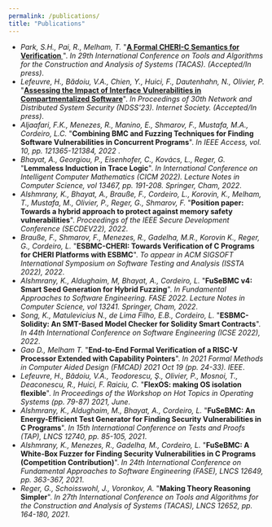 ```yaml
---
permalink: /publications/
title: "Publications"
---
```

- <em>Park, S.H., Pai, R., Melham, T.</em> "<strong><a href='https://arxiv.org/abs/2211.07511'>A Formal CHERI-C Semantics for Verification
</a></strong>". <em>In 29th International Conference on Tools and Algorithms for the Construction and Analysis of Systems (TACAS). (Accepted/In press)</em>.
- <em>Lefeuvre, H., Bădoiu, V.A., Chien, Y., Huici, F., Dautenhahn, N., Olivier, P.</em> "<strong><a href='https://arxiv.org/abs/2212.12904'>Assessing the Impact of Interface Vulnerabilities in Compartmentalized Software</a></strong>". <em>In Proceedings of 30th Network and Distributed System Security (NDSS'23). Internet Society. (Accepted/In press)</em>.
- <em>Aljaafari, F.K., Menezes, R., Manino, E., Shmarov, F., Mustafa, M.A., Cordeiro, L.C.</em> "<strong>Combining BMC and Fuzzing Techniques for Finding Software Vulnerabilities in Concurrent Programs</strong>". <em>In IEEE Access, vol. 10, pp. 121365-121384, 2022 </em>.
- <em>Bhayat, A., Georgiou, P., Eisenhofer, C., Kovács, L., Reger, G.</em> "<strong>Lemmaless Induction in Trace Logic</strong>". <em>In International Conference on Intelligent Computer Mathematics (CICM 2022). Lecture Notes in Computer Science, vol 13467, pp. 191-208. Springer, Cham, 2022</em>.
- <em>Alshmrany, K., Bhayat, A., Brauße, F., Cordeiro, L., Korovin, K., Melham, T., Mustafa, M., Olivier, P., Reger, G., Shmarov, F.</em> "<strong>Position paper: Towards a hybrid approach to protect against memory safety vulnerabilities</strong>". <em>Proceedings of the IEEE Secure Development Conference (SECDEV22), 2022</em>.
- <em>Brauße, F., Shmarov, F., Menezes, R., Gadelha, M.R., Korovin K., Reger, G., Cordeiro, L.</em> "<strong>ESBMC-CHERI: Towards Verification of C Programs for CHERI Platforms with ESBMC</strong>". <em>To appear in ACM SIGSOFT International Symposium on Software Testing and Analysis (ISSTA 2022), 2022</em>.
- <em>Alshmrany, K., Aldughaim, M, Bhayat, A., Cordeiro, L.</em> "<strong>FuSeBMC v4: Smart Seed Generation for Hybrid Fuzzing</strong>". <em> In Fundamental Approaches to Software Engineering. FASE 2022. Lecture Notes in Computer Science, vol 13241. Springer, Cham, 2022</em>.
- <em>Song, K., Matulevicius N., de Lima Filho, E.B., Cordeiro, L.</em> "<strong>ESBMC-Solidity: An SMT-Based Model Checker for Solidity Smart Contracts</strong>". <em>In 44th International Conference on Software Engineering (ICSE 2022), 2022</em>.
- <em>Gao D., Melham T.</em> "<strong>End-to-End Formal Verification of a RISC-V Processor Extended with Capability Pointers</strong>". <em>In 2021 Formal Methods in Computer Aided Design (FMCAD) 2021 Oct 19 (pp. 24-33). IEEE</em>.
- <em>Lefeuvre, H., Bădoiu, V.A., Teodorescu, Ş., Olivier, P., Mosnoi, T., Deaconescu, R., Huici, F. Raiciu, C.</em> "<strong>FlexOS: making OS isolation flexible</strong>". <em>In Proceedings of the Workshop on Hot Topics in Operating Systems (pp. 79-87) 2021, June</em>.
- <em>Alshmrany, K., Aldughaim, M., Bhayat, A., Cordeiro, L.</em> "<strong>FuSeBMC: An Energy-Efficient Test Generator for Finding Security Vulnerabilities in C Programs</strong>". <em>In 15th International Conference on Tests and Proofs (TAP), LNCS 12740, pp. 85-105, 2021</em>.
- <em>Alshmrany, K., Menezes, R., Gadelha, M., Cordeiro, L.</em> "<strong>FuSeBMC: A White-Box Fuzzer for Finding Security Vulnerabilities in C Programs (Competition Contribution)</strong>". <em>In 24th International Conference on Fundamental Approaches to Software Engineering (FASE), LNCS 12649, pp. 363-367, 2021</em>.
- <em>Reger, G., Schoisswohl, J., Voronkov, A.</em> "<strong>Making Theory Reasoning Simpler</strong>". <em>In 27th International Conference on Tools and Algorithms for the Construction and Analysis of Systems (TACAS), LNCS 12652, pp. 164-180, 2021</em>.

